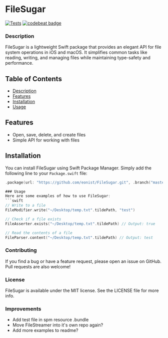 # FileSugar

[![Tests](https://github.com/eonist/FileSugar/actions/workflows/Tests.yml/badge.svg)](https://github.com/eonist/FileSugar/actions/workflows/Tests.yml)
[![codebeat badge](https://codebeat.co/badges/b4b79239-d1f9-4c9a-8c46-d6a1b9dcb559)](https://codebeat.co/projects/github-com-eonist-filesugar-master)

### Description
FileSugar is a lightweight Swift package that provides an elegant API for file system operations in iOS and macOS. It simplifies common tasks like reading, writing, and managing files while maintaining type-safety and performance.

## Table of Contents
- [Description](#description)
- [Features](#features)
- [Installation](#installation)
- [Usage](#usage)

## Features

- Open, save, delete, and create files
- Simple API for working with files

## Installation

You can install FileSugar using Swift Package Manager. Simply add the following line to your `Package.swift` file:

```swift
.package(url: "https://github.com/eonist/FileSugar.git", .branch("master"))

### Usage
Here are some examples of how to use FileSugar:
```swift
// Write to a file
FileModifier.write("~/Desktop/temp.txt".tildePath, "test")

// Check if a file exists
FileAsserter.exists("~/Desktop/temp.txt".tildePath) // Output: true

// Read the contents of a file
FileParser.content("~/Desktop/temp.txt".tildePath) // Output: test
```

### Contributing
If you find a bug or have a feature request, please open an issue on GitHub. Pull requests are also welcome!

### License
FileSugar is available under the MIT license. See the LICENSE file for more info.

### Improvements
- Add test file in spm resource .bundle
- Move FileStreamer into it's own repo again?
- Add more examples to readme?
